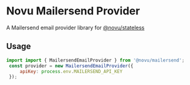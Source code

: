 # Novu Mailersend Provider

A Mailersend email provider library for [@novu/stateless](https://github.com/novuhq/novu)

## Usage

```javascript
import import { MailersendEmailProvider } from '@novu/mailersend';
 const provider = new MailersendEmailProvider({
     apiKey: process.env.MAILERSEND_API_KEY
 });
```
